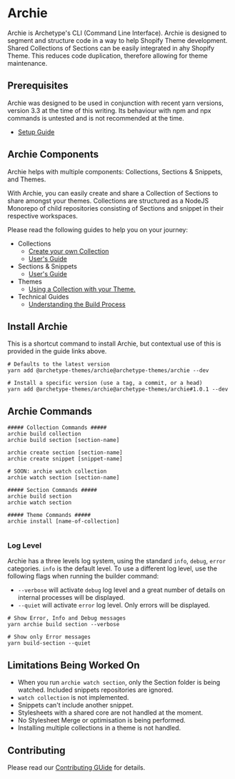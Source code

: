 # Archie

Archie is Archetype's CLI (Command Line Interface). Archie is designed to segment and structure code in a way to help
Shopify Theme development. Shared Collections of Sections can be easily integrated in ahy Shopify Theme. This reduces
code duplication, therefore allowing for theme maintenance.

## Prerequisites

Archie was designed to be used in conjunction with recent yarn versions, version 3.3 at the time of this writing. Its
behaviour with npm and npx commands is untested and is not recommended at the time.

- [Setup Guide](docs/Setup.md)

## Archie Components

Archie helps with multiple components: Collections, Sections & Snippets, and Themes.

With Archie, you can easily create and share a Collection of Sections to share amongst your themes. Collections are
structured as a NodeJS Monorepo of child repositories consisting of Sections and snippet in their respective workspaces.

Please read the following guides to help you on your journey:

- Collections
  - [Create your own Collection](docs/Creating-a-Collection.md)
  - [User's Guide](docs/Using-a-Collection.md)
- Sections & Snippets
  - [User's Guide](docs/Sections.md)
- Themes
  - [Using a Collection with your Theme.](docs/Themes.md)
- Technical Guides
  - [Understanding the Build Process](docs/Build-process.md)

## Install Archie

This is a shortcut command to install Archie, but contextual use of this is provided in the guide links above.

```shell
# Defaults to the latest version
yarn add @archetype-themes/archie@archetype-themes/archie --dev

# Install a specific version (use a tag, a commit, or a head)
yarn add @archetype-themes/archie@archetype-themes/archie#1.0.1 --dev
```

## Archie Commands

```shell
##### Collection Commands #####
archie build collection
archie build section [section-name]

archie create section [section-name]
archie create snippet [snippet-name]

# SOON: archie watch collection
archie watch section [section-name]

##### Section Commands #####
archie build section
archie watch section

##### Theme Commands #####
archie install [name-of-collection]


```

### Log Level

Archie has a three levels log system, using the standard `info`, `debug`, `error` categories. `info` is the default
level. To use a different log level, use the following flags when running the builder command:

* `--verbose` will activate `debug` log level and a great number of details on internal processes will be
  displayed.
* `--quiet` will activate `error` log level. Only errors will be displayed.

```shell
# Show Error, Info and Debug messages
yarn archie build section --verbose
```

```shell
# Show only Error messages
yarn build-section --quiet
```

## Limitations Being Worked On

* When you run `archie watch section`, only the Section folder is being watched. Included snippets repositories are
  ignored.
* `watch collection` is not implemented.
* Snippets can't include another snippet.
* Stylesheets with a shared core are not handled at the moment.
* No Stylesheet Merge or optimisation is being performed.
* Installing multiple collections in a theme is not handled.

## Contributing

Please read our [Contributing GUide](docs/Contributing.md) for details.
